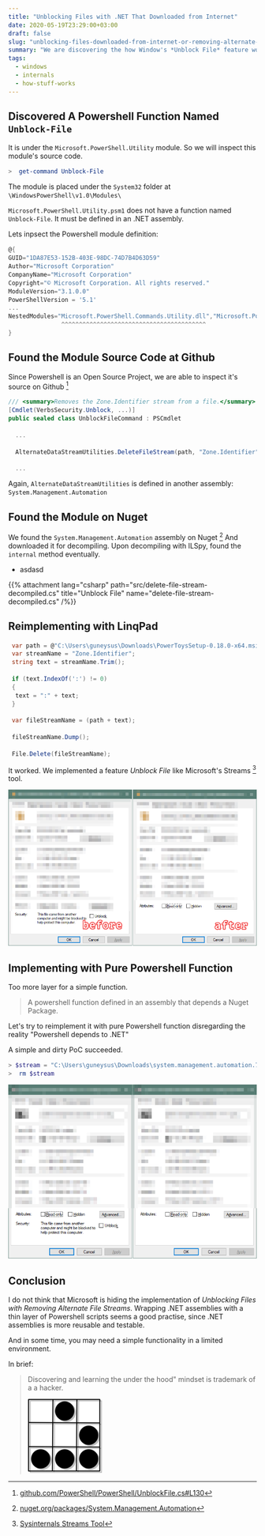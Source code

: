 ```yaml
---
title: "Unblocking Files with .NET That Downloaded from Internet"
date: 2020-05-19T23:29:00+03:00
draft: false
slug: "unblocking-files-downloaded-from-internet-or-removing-alternate-data-streams"
summary: "We are discovering the how Window's *Unblock File* feature works and how to implement a *Unblock File* feature with .NET, like Sysinternals Streams tool."
tags:
  - windows
  - internals
  - how-stuff-works
---
```


## Discovered A Powershell Function Named `Unblock-File`

It is under the `Microsoft.PowerShell.Utility` module. So we will inspect this module's source code.

```powershell
>  get-command Unblock-File                                                                                                                                                                                                                                                                                                                                                                                                                                                               CommandType     Name                                               Version    Source                                                                                                                                                         -----------     ----                                               -------    ------                                                                                                                                                         Cmdlet          Unblock-File                                       3.1.0.0    Microsoft.PowerShell.Utility
```

The module is placed under the `System32` folder at `\WindowsPowerShell\v1.0\Modules\`

`Microsoft.PowerShell.Utility.psm1` does not have a function named `Unblock-File`. It must be defined in an .NET assembly.

Lets inpsect the Powershell module definition:

```powershell
@{
GUID="1DA87E53-152B-403E-98DC-74D7B4D63D59"
Author="Microsoft Corporation"
CompanyName="Microsoft Corporation"
Copyright="© Microsoft Corporation. All rights reserved."
ModuleVersion="3.1.0.0"
PowerShellVersion = '5.1'
...
NestedModules="Microsoft.PowerShell.Commands.Utility.dll","Microsoft.PowerShell.Utility.psm1"
               ^^^^^^^^^^^^^^^^^^^^^^^^^^^^^^^^^^^^^^^^^
}
```

## Found the Module Source Code at Github

Since Powershell is an Open Source Project, we are able to inspect it's source on Github [^github]

```csharp
/// <summary>Removes the Zone.Identifier stream from a file.</summary>
[Cmdlet(VerbsSecurity.Unblock, ...)]
public sealed class UnblockFileCommand : PSCmdlet

  ...

  AlternateDataStreamUtilities.DeleteFileStream(path, "Zone.Identifier");

  ...
```

Again, `AlternateDataStreamUtilities` is defined in another assembly: `System.Management.Automation`

## Found the Module on Nuget

We found the `System.Management.Automation` assembly on Nuget [^nuget]
And downloaded it for decompiling.
Upon decompiling with ILSpy, found the `internal` method eventually.


- asdasd

{{% attachment lang="csharp" path="src/delete-file-stream-decompiled.cs" title="Unblock File" name="delete-file-stream-decompiled.cs" /%}}

## Reimplementing with LinqPad

```csharp
 var path = @"C:\Users\guneysus\Downloads\PowerToysSetup-0.18.0-x64.msi";
 var streamName = "Zone.Identifier";
 string text = streamName.Trim();

 if (text.IndexOf(':') != 0)
 {
  text = ":" + text;
 }

 var fileStreamName = (path + text);

 fileStreamName.Dump();

 File.Delete(fileStreamName);
```

It worked. We implemented a feature *Unblock File* like Microsoft's Streams [^streams] tool.

![removing file](img/w09bA9WVig.png)

## Implementing with Pure Powershell Function

Too more layer for a simple function.
> A powershell function defined in an assembly that depends a Nuget Package.

Let's try to reimplement it with pure Powershell function disregarding the reality "Powershell depends to .NET"

A simple and dirty PoC succeeded.

```powershell
> $stream = "C:\Users\guneysus\Downloads\system.management.automation.7.0.1.nupkg:Zone.Identifier"
>  rm $stream
```

![removing file streams with powershell](img/XGAt3SpdCl.png)

## Conclusion

I do not think that Microsoft is hiding the implementation of *Unblocking Files with Removing Alternate File Streams*.
Wrapping .NET assemblies with a thin layer of Powershell scripts seems a good practise, since .NET assemblies is more reusable and testable.

And in some time, you may need a simple functionality in a limited environment.

In brief:

> Discovering and learning the under the hood" mindset is trademark of a a hacker.
> 
> ![hacker logo](img/HackerLogo-small.png)




[^nuget]: [nuget.org/packages/System.Management.Automation](https://www.nuget.org/packages/System.Management.Automation)
[^github]: [github.com/PowerShell/PowerShell/UnblockFile.cs#L130](https://github.com/PowerShell/PowerShell/blob/056b9d7/src/Microsoft.PowerShell.Commands.Utility/commands/utility/UnblockFile.cs#L130)
[^streams]: [Sysinternals Streams Tool](https://docs.microsoft.com/en-us/sysinternals/downloads/streams)
